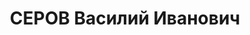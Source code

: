 ---
title: СЕРОВ Василий Иванович
description: 'Род. в 1904, г. Ленинград, член ВКП(б) в 1919-1937 гг. Проживал: г.
  Владимир, ул. 3-го Интернационала, д. 70. 1-й секретарь Владимирского горкома ВКП(б),
  канд. в члены бюро Ивановского обкома ВКП(б)

  Арестован 27.07.1937. Обв. по ст. ст. 17-58-8, 58-7-11 УК РСФСР как участник "антисоветской
  террористической вредительской организации правых". Приговор: выездная сессия ВК
  ВС СССР в г. Иваново, 22.11.1937 – ВМН. Расстрелян 22.11.1937, г.Иваново'
---